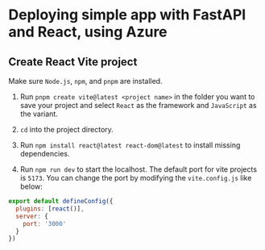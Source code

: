 # Deploying simple app with FastAPI and React, using Azure

## Create React Vite project

Make sure `Node.js`, `npm`, and `pnpm` are installed.

1. Run `pnpm create vite@latest <project name>` in the folder you want to save your project and select `React` as the framework and `JavaScript` as the variant.

2. `cd` into the project directory.

3. Run `npm install react@latest react-dom@latest` to install missing dependencies.

4. Run `npm run dev` to start the localhost. The default port for vite projects is `5173`. You can change the port by modifying the `vite.config.js` like below:

```js
export default defineConfig({
  plugins: [react()],
  server: {
    port: '3000'
  }
})
```

## 